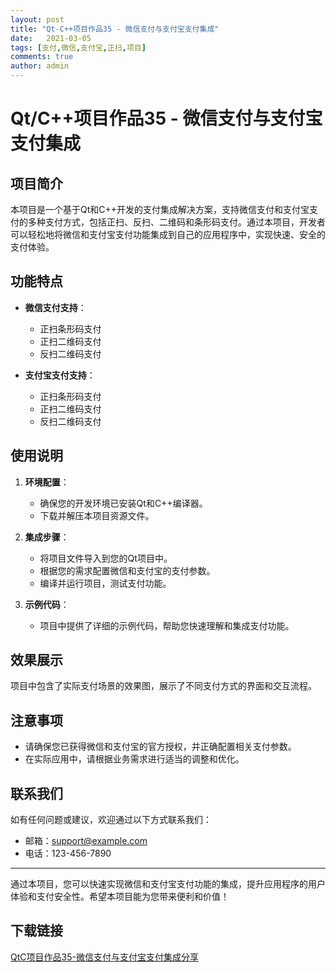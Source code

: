 ```yaml
---
layout: post
title: "Qt-C++项目作品35 - 微信支付与支付宝支付集成"
date:   2021-03-05
tags: [支付,微信,支付宝,正扫,项目]
comments: true
author: admin
---
```

# Qt/C++项目作品35 - 微信支付与支付宝支付集成

## 项目简介

本项目是一个基于Qt和C++开发的支付集成解决方案，支持微信支付和支付宝支付的多种支付方式，包括正扫、反扫、二维码和条形码支付。通过本项目，开发者可以轻松地将微信和支付宝支付功能集成到自己的应用程序中，实现快速、安全的支付体验。

## 功能特点

- **微信支付支持**：
  - 正扫条形码支付
  - 正扫二维码支付
  - 反扫二维码支付

- **支付宝支付支持**：
  - 正扫条形码支付
  - 正扫二维码支付
  - 反扫二维码支付

## 使用说明

1. **环境配置**：
   - 确保您的开发环境已安装Qt和C++编译器。
   - 下载并解压本项目资源文件。

2. **集成步骤**：
   - 将项目文件导入到您的Qt项目中。
   - 根据您的需求配置微信和支付宝的支付参数。
   - 编译并运行项目，测试支付功能。

3. **示例代码**：
   - 项目中提供了详细的示例代码，帮助您快速理解和集成支付功能。

## 效果展示

项目中包含了实际支付场景的效果图，展示了不同支付方式的界面和交互流程。

## 注意事项

- 请确保您已获得微信和支付宝的官方授权，并正确配置相关支付参数。
- 在实际应用中，请根据业务需求进行适当的调整和优化。

## 联系我们

如有任何问题或建议，欢迎通过以下方式联系我们：
- 邮箱：support@example.com
- 电话：123-456-7890

---

通过本项目，您可以快速实现微信和支付宝支付功能的集成，提升应用程序的用户体验和支付安全性。希望本项目能为您带来便利和价值！

## 下载链接

[QtC项目作品35-微信支付与支付宝支付集成分享](https://pan.quark.cn/s/84f02443ab70)